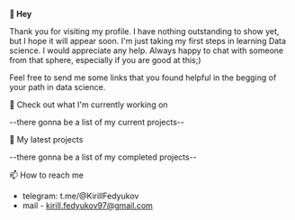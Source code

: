 **👋 Hey**

Thank you for visiting my profile. I have nothing outstanding to show yet, but I hope it will appear soon. I'm just taking my first steps in learning Data science. I would appreciate any help. Always happy to chat with someone from that sphere, especially if you are good at this;)

Feel free to send me some links that you found helpful in the begging of your path in data science.

👷 Check out what I'm currently working on

--there gonna be a list of my current projects--


🌱 My latest projects

--there gonna be a list of my completed projects--

📫 How to reach me

 - telegram: t.me/@KirillFedyukov
 - mail - kirill.fedyukov97@gmail.com

<!---
KirillF21/KirillF21 is a ✨ special ✨ repository because its `README.md` (this file) appears on your GitHub profile.
You can click the Preview link to take a look at your changes.
--->
